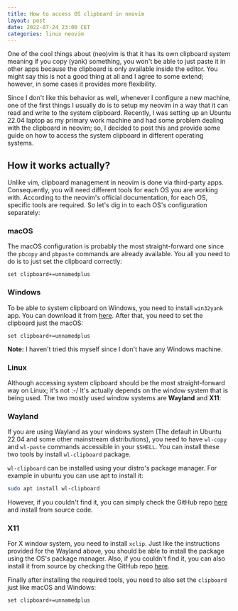 ```yaml
---
title: How to access OS clipboard in neovim
layout: post
date: 2022-07-24 23:00 CET
categories: linux neovim
---
```


One of the cool things about (neo)vim is that it has its own clipboard system meaning if you copy (yank) something, you won't be able to just paste it in other apps because the clipboard is only available inside the editor. You might say this is not a good thing at all and I agree to some extend; however, in some cases it provides more flexibility.

Since I don't like this behavior as well, whenever I configure a new machine, one of the first things I usually do is to setup my neovim in a way that it can read and write to the system clipboard. Recently, I was setting up an Ubuntu 22.04 laptop as my primary work machine and had some problem dealing with the clipboard in neovim; so, I decided to post this and provide some guide on how to access the system clipboard in different operating systems.

## How it works actually?

Unlike vim, clipboard management in neovim is done via third-party apps. Consequently, you will need different tools for each OS you are working with. According to the neovim's official documentation, for each OS, specific tools are required. So let's dig in to each OS's configuration separately:

### macOS

The macOS configuration is probably the most straight-forward one since the `pbcopy` and `pbpaste` commands are already available. You all you need to do is to just set the clipboard correctly:

```vim
set clipboard+=unnamedplus
```

### Windows

To be able to system clipboard on Windows, you need to install `win32yank` app. You can download it from [here](https://github.com/equalsraf/win32yank). After that, you need to set the clipboard just the macOS:

```vim
set clipboard+=unnamedplus
```

**Note:** I haven't tried this myself since I don't have any Windows machine.

### Linux

Although accessing system clipboard should be the most straight-forward way on Linux; it's not :-/ It's actually depends on the window system that is being used. The two mostly used window systems are **Wayland** and **X11**:

### Wayland

If you are using Wayland as your windows system (The default in Ubuntu 22.04 and some other mainstream distributions), you need to have `wl-copy` and `wl-paste` commands accessible in your `$SHELL`. You can install these two tools by install `wl-clipboard` package.

`wl-clipboard` can be installed using your distro's package manager. For example in ubuntu you can use apt to install it:

```sh
sudo apt install wl-clipboard
```

However, if you couldn't find it, you can simply check the GitHub repo [here](https://github.com/bugaevc/wl-clipboard) and install from source code.

### X11

For X window system, you need to install `xclip`. Just like the instructions provided for the Wayland above, you should be able to install the package using the OS's package manager. Also, if you couldn't find it, you can also install it from source by checking the GitHub repo [here](https://github.com/astrand/xclip).

Finally after installing the required tools, you need to also set the `clipboard` just like macOS and Windows:

```vim
set clipboard+=unnamedplus
```
